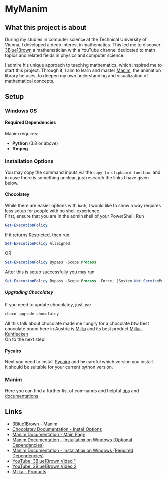 # MyManim

## What this project is about
During my studies in computer science at the Technical University of Vienna, I developed a deep interest in mathematics.
This led me to discover [3Blue1Brown](https://www.youtube.com/@3blue1brown) a mathematician with a YouTube channel
dedicated to math topics and related fields in physics and computer science.

I admire his unique approach to teaching mathematics, which inspired me to start this project.
Through it, I aim to learn and master [Manim](https://docs.manim.community/en/stable/index.html),
the animation library he uses, to deepen my own understanding and visualization of mathematical concepts.

## Setup 

### Windows OS
#### Required Dependencies 
Manim requires: 
- **Python** (3.8 or above)
- **ffmpeg** 

### Installation Options

You may copy the command inputs via the ```copy to clipboard function``` and in case there is something unclear,
just research the links I have given below. 

#### Chocolatey
While there are easier options with ```bash```,
I would like to show a way requires less setup for people with no shell experience.<br>
First, ensure that you are in the admin shell of your PowerShell.
Run 
```powershell
Get-ExecutionPolicy
```
 If it returns Restricted, then run 
 ```powershell
 Set-ExecutionPolicy AllSigned
 ```
 OR 
 ```powershell
 Set-ExecutionPolicy Bypass -Scope Process
 ```
After this is setup successfully you may run<br>

```powershell
Set-ExecutionPolicy Bypass -Scope Process -Force; [System.Net.ServicePointManager]::SecurityProtocol = [System.Net.ServicePointManager]::SecurityProtocol -bor 3072; iex ((New-Object System.Net.WebClient).DownloadString('https://community.chocolatey.org/install.ps1'))
```

##### Upgrading Chocolatey 
If you need to update chocolatey, just use<br>

```powershell
choco upgrade chocolatey
```

All this talk about chocolate made me hungry for a chocolate btw best chocolate brand here in Austria is [Milka](https://www.milka.at/) and its best product [Milka-Kuhflecken](https://www.milka.at/produkte/milka-kuhflecken-100g/)<br>
On to the next step! 

#### Pycairo 
Next you need to install [Pycairo](https://pypi.org/project/pycairo/) and be careful which version you install.<br>
It should be suitable for your current python version. 


### Manim 
Here you can find a further list of commands and helpful [tips](https://docs.manim.community/en/stable/index.html) and [documentations](https://3b1b.github.io/manim/)<br>

## Links
- [3Blue1Brown - Manim](https://3b1b.github.io/manim/)
- [Chocolatey Documentation - Install Options](https://docs.chocolatey.org/en-us/choco/setup/#more-install-options)
- [Manim Documentation - Main Page](https://docs.manim.community/en/stable/index.html)
- [Manim Documentation - Installation on Windows (Optional Dependencies)](https://docs.manim.community/en/stable/installation/windows.html#optional-dependencies)
- [Manim Documentation - Installation on Windows (Required Dependencies)](https://docs.manim.community/en/stable/installation/windows.html#required-dependencies)
- [YouTube: 3Blue1Brown Video 1](https://www.youtube.com/watch?v=rbu7Zu5X1zI&t=1s)
- [YouTube: 3Blue1Brown Video 2](https://www.youtube.com/watch?v=KHGoFDB-raE&t=1s)
- [Milka - Products](https://www.milka.at/alle-produkte)

